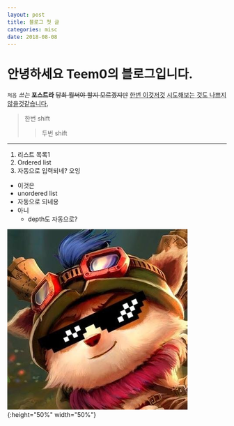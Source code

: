 ```yaml
---
layout: post
title: 블로그 첫 글
categories: misc
date: 2018-08-08
---
```


# 안녕하세요 Teem0의 블로그입니다.

`처음` *쓰는* **포스트라** ~~당최 뭘써야 할지 모르겠지만~~ [한번 이것저것](teem0.com) <abbr title="이거 되는거임?ㅋㅋ">시도해보는 것도 나쁘지 않을것같습니다. </abbr>
> 한번 shift
>> 두번 shift

---

1. 리스트 목록1
2. Ordered list
3. 자동으로 입력되네? 오잉


- 이것은 
- unordered list
- 자동으로 되네용
- 아니 
   - depth도 자동으로? 

![My Teemo Image caption](/assets/images/2018-08-08-first_posting/1.jpg){:height="50%" width="50%"}
